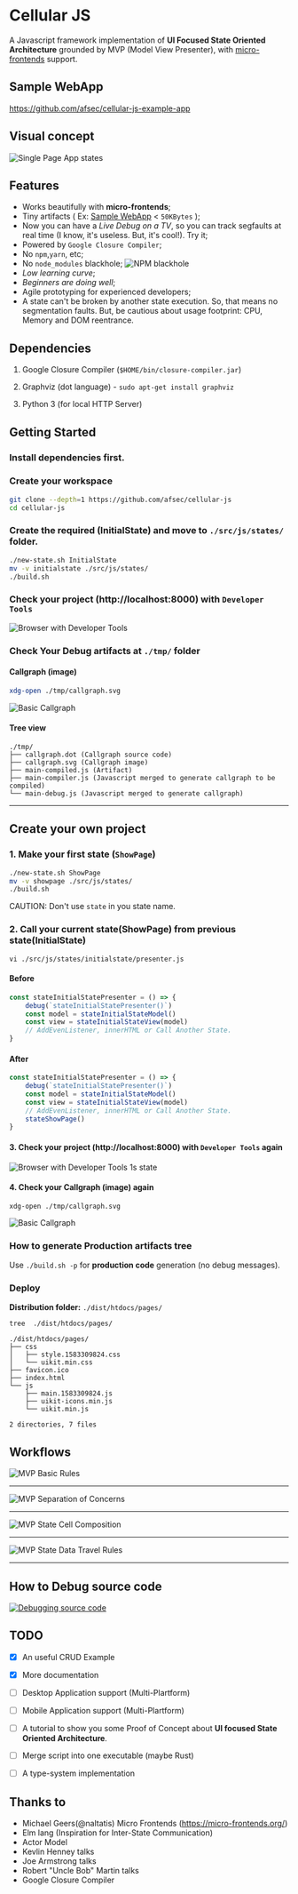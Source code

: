 # Cellular JS


A Javascript framework implementation of **UI Focused State Oriented Architecture** grounded by MVP (Model View Presenter), with [micro-frontends](https://micro-frontends.org/) support.


## Sample WebApp
https://github.com/afsec/cellular-js-example-app


## Visual concept
![Single Page App states](/docs/00-states-example.png?raw=true)



## Features
- Works beautifully with **micro-frontends**;
- Tiny artifacts ( Ex: [Sample WebApp](https://github.com/afsec/cellular-js-example-app) < `50KBytes` );
- Now you can have a *Live Debug on a TV*, so you can track segfaults at real time (I know, it's useless. But, it's cool!). Try it;
- Powered by `Google Closure Compiler`;
- No `npm`,`yarn`, etc;
- No `node_modules` blackhole;
![NPM blackhole](https://img.devrant.com/devrant/rant/r_760537_vKvzh.jpg)
- *Low learning curve*;
- *Beginners are doing well*;
- Agile prototyping for experienced developers;
- A state can't be broken by another state execution. So, that means no segmentation faults. But, be cautious about usage footprint: CPU, Memory and DOM reentrance.


## Dependencies

1. Google Closure Compiler (`$HOME/bin/closure-compiler.jar`)

2. Graphviz (dot language) - `sudo apt-get install graphviz`

3. Python 3 (for local HTTP Server)


## Getting Started

### Install dependencies first.

### Create your workspace
```sh
git clone --depth=1 https://github.com/afsec/cellular-js
cd cellular-js
```

### Create the required (InitialState) and move to `./src/js/states/` folder.

```sh
./new-state.sh InitialState
mv -v initialstate ./src/js/states/
./build.sh
```

### Check your project (http://localhost:8000) with `Developer Tools`

![Browser with Developer Tools](/docs/05-browser-developer-tools.png?raw=true)


### Check Your Debug artifacts at  `./tmp/` folder

#### Callgraph (image)
```sh
xdg-open ./tmp/callgraph.svg
```

![Basic Callgraph](/docs/06-basic-callgraph.png?raw=true)


#### Tree view
```
./tmp/
├── callgraph.dot (Callgraph source code)
├── callgraph.svg (Callgraph image)
├── main-compiled.js (Artifact)
├── main-compiler.js (Javascript merged to generate callgraph to be compiled)
└── main-debug.js (Javascript merged to generate callgraph)
```


---

## Create your own project

### 1. Make your first state (`ShowPage`)


```sh
./new-state.sh ShowPage
mv -v showpage ./src/js/states/
./build.sh
```
CAUTION: Don't use `state` in you state name.


### 2. Call your current state(ShowPage) from previous state(InitialState)

`vi ./src/js/states/initialstate/presenter.js`

#### Before
```js
const stateInitialStatePresenter = () => {
    debug(`stateInitialStatePresenter()`)
    const model = stateInitialStateModel()
    const view = stateInitialStateView(model)
    // AddEvenListener, innerHTML or Call Another State.
}
```


#### After
```js
const stateInitialStatePresenter = () => {
    debug(`stateInitialStatePresenter()`)
    const model = stateInitialStateModel()
    const view = stateInitialStateView(model)
    // AddEvenListener, innerHTML or Call Another State.
    stateShowPage()
}
```

#### 3. Check your project (http://localhost:8000) with `Developer Tools` again

![Browser with Developer Tools 1s state](/docs/07-first-state.png?raw=true)


#### 4. Check your Callgraph (image) again
```
xdg-open ./tmp/callgraph.svg
```
![Basic Callgraph](/docs/08-first-state-callgraph.png?raw=true)


### How to generate Production artifacts tree

Use `./build.sh -p` for **production code** generation (no debug messages).


### Deploy

**Distribution folder:** `./dist/htdocs/pages/`

`tree  ./dist/htdocs/pages/`
```
./dist/htdocs/pages/
├── css
│   ├── style.1583309824.css
│   └── uikit.min.css
├── favicon.ico
├── index.html
└── js
    ├── main.1583309824.js
    ├── uikit-icons.min.js
    └── uikit.min.js

2 directories, 7 files
```


## Workflows

![MVP Basic Rules](/docs/01-mvp-basic-roles.png?raw=true)

---

![MVP Separation of Concerns](/docs/02-mvp-separation-of-concerns.png?raw=true)

---

![MVP State Cell Composition](/docs/03-state-cell-comp.png?raw=true)

---

![MVP State Data Travel Rules](/docs/04-state-data-travel.png?raw=true)

---

## How to Debug source code

[![Debugging source code](https://img.youtube.com/vi/Chq3iwTgbJQ/0.jpg)](https://www.youtube.com/watch?v=Chq3iwTgbJQ)



## TODO

- [X] An useful CRUD Example

- [X] More documentation

- [ ] Desktop Application support (Multi-Plartform)

- [ ] Mobile Application support (Multi-Plartform)

- [ ] A tutorial to show you some Proof of Concept about **UI focused State Oriented Architecture**.



- [ ] Merge script into one executable (maybe Rust)
- [ ] A type-system implementation



## Thanks to
- Michael Geers(@naltatis) Micro Frontends (https://micro-frontends.org/)
- Elm lang (Inspiration for Inter-State Communication)
- Actor Model
- Kevlin Henney talks
- Joe Armstrong talks
- Robert "Uncle Bob" Martin talks
- Google Closure Compiler
